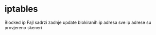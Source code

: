 # iptables
Blocked ip 
Fajl sadrzi zadnje update blokiranih ip adresa sve ip adrese su provjereno skeneri
